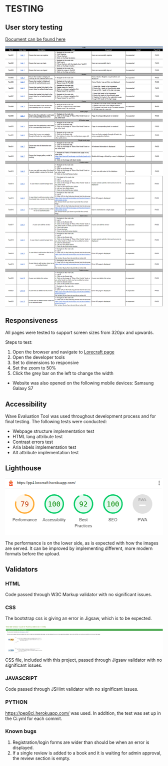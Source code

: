 # TESTING 

## User story testing 

[Document can be found here](https://docs.google.com/spreadsheets/d/1_HWfwr6yY_S3sySLqLJQCTCpDgS73YJGy9ymCci5xc0/edit?usp=sharing)

![User story testing 1](docs/readme_images/user-story-testing-1.png)
![User story testing 2](docs/readme_images/user-story-testing-2.png)

## Responsiveness

All pages were tested to support screen sizes from 320px and upwards.

Steps to test:

1. Open the browser and navigate to [Lorecraft page](https://pp4-lorecraft.herokuapp.com/)
1. Open the developer tools
1. Set to dimensions to responsive
1. Set the zoom to 50%
1. Click the grey bar on the left to change the width

- Website was also opened on the following mobile devices:
Samsung Galaxy S7

## Accessibility

Wave Evaluation Tool was used throughout development process and for final testing. The following tests were conducted: 

* Webpage structure implementation test
* HTML lang attribute test
* Contrast errors test
* Aria labels implementation test
* Alt attribute implementation test


## Lighthouse 

![Lighthouse test](docs/readme_images/lighthouse-test.png)

The performance is on the lower side, as is expected with how the images are served. It can be improved by implementing different, more modern formats before the upload.

## Validators

### HTML

Code passed through W3C Markup validator with no significant issues.

### CSS
The bootstrap css is giving an error in Jigsaw, which is to be expected.

![Jigsaw validator screenshot](docs/readme_images/jigsaw-validator.png)
CSS file, included with this project, passed through Jigsaw validator with no significant issues.
### JAVASCRIPT

Code passed through JSHint validator with no significant issues.

### PYTHON 

https://pep8ci.herokuapp.com/ was used. In addition, the test was set up in the Ci.yml for each commit.

### Known bugs 
1. Registration/login forms are wider than should be when an error is displayed.
2. If a single review is added to a book and it is waiting for admin approval, the review section is empty.


